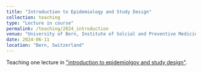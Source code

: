 ```yaml
---
title: "Introduction to Epidemiology and Study Design"
collection: teaching
type: "Lecture in course"
permalink: /teaching/2024_introduction
venue: "University of Bern, Institute of Solcial and Preventive Medicine (ISPM)"
date: 2024-06-11
location: "Bern, Switzerland"
---
```


Teaching one lecture in ["introduction to epidemiolgoy and study design"](https://zuw.me/kurse/dt.php?kid=4570). 

